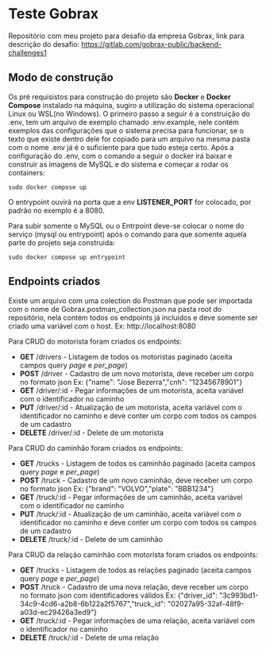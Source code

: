 # Teste Gobrax
Repositório com meu projeto para desafio da empresa Gobrax, link para descrição do desafio: https://gitlab.com/gobrax-public/backend-challenges1

## Modo de construção
Os pré requisistos para construção do projeto são __Docker__ e __Docker Compose__ instalado na máquina, sugiro a utilização do sistema operacional Linux ou WSL(no Windows). O primeiro passo a seguir é a construição do .env, tem um arquivo de exemplo chamado .env.example, nele contém exemplos das configurações que o sistema precisa para funcionar, se o texto que existe dentro dele for copiado para um arquivo na mesma pasta com o nome .env já é o suficiente para que tudo esteja certo.
Após a configuração do .env, com o comando a seguir o docker irá baixar e construir as imagens de MySQL e do sistema e começar a rodar os containers:


    sudo docker compose up

O entrypoint ouvirá na porta que a env **LISTENER_PORT** for colocado, por padrão no exemplo é a 8080.

Para subir somente o MySQL ou o Entrpoint deve-se colocar o nome do serviço (mysql ou entrypoint) após o comando para que somente aquela parte do projeto seja construida:

    sudo docker compose up entrypoint

## Endpoints criados
Existe um arquivo com uma colection do Postman que pode ser importada com o nome de Gobrax.postman_collection.json na pasta root do repositório, nela contém todos os endpoints já incluidos e deve somente ser criado uma variável com o host. Ex: http://localhost:8080

Para CRUD do motorista foram criados os endpoints:
- 	**GET** /drivers - Listagem de todos os motoristas paginado (aceita campos query _page_ e _per_page_)
-	**POST** /driver - Cadastro de um novo motorista, deve receber um corpo no formato json Ex: {"name": "Jose Bezerra","cnh": "12345678901"}
-	**GET** /driver/:id - Pegar informações de um motorista, aceita variável com o identificador no caminho
-	**PUT** /driver/:id - Atualização de um motorista, aceita variável com o identificador no caminho e deve conter um corpo com todos os campos de um cadastro
-	**DELETE** /driver/:id - Delete de um motorista

Para CRUD do caminhão foram criados os endpoints:
- 	**GET** /trucks - Listagem de todos os caminhão paginado (aceita campos query _page_ e _per_page_)
-	**POST** /truck - Cadastro de um novo caminhão, deve receber um corpo no formato json Ex: {"brand": "VOLVO","plate": "BBB1234"}
-	**GET** /truck/:id - Pegar informações de um caminhão, aceita variável com o identificador no caminho
-	**PUT** /truck/:id - Atualização de um caminhão, aceita variável com o identificador no caminho e deve conter um corpo com todos os campos de um cadastro
-	**DELETE** /truck/:id - Delete de um caminhão

Para CRUD da relação caminhão com motorista foram criados os endpoints:
- 	**GET** /trucks - Listagem de todos as relações paginado (aceita campos query _page_ e _per_page_)
-	**POST** /truck - Cadastro de uma nova relação, deve receber um corpo no formato json com identificadores válidos Ex: {"driver_id": "3c993bd1-34c9-4cd6-a2b8-6b122a2f5767","truck_id": "02027a95-32af-48f9-a03d-ec29426a3ed9"}
-	**GET** /truck/:id - Pegar informações de uma relação, aceita variável com o identificador no caminho
-	**DELETE** /truck/:id - Delete de uma relação

